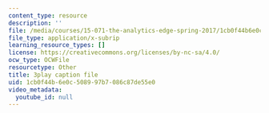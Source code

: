 ```yaml
---
content_type: resource
description: ''
file: /media/courses/15-071-the-analytics-edge-spring-2017/1cb0f44b6e0c508997b7086c87de55e0_xAuh5VptDQ4.vtt
file_type: application/x-subrip
learning_resource_types: []
license: https://creativecommons.org/licenses/by-nc-sa/4.0/
ocw_type: OCWFile
resourcetype: Other
title: 3play caption file
uid: 1cb0f44b-6e0c-5089-97b7-086c87de55e0
video_metadata:
  youtube_id: null
---
```

